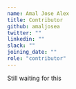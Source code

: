 ```yaml
---
name: Amal Jose Alex
title: Contributor
github: amaljosea
twitter: ""
linkedin: ""
slack: ""
joining_date: ""
role: "contributor"
---
```


Still waiting for this
